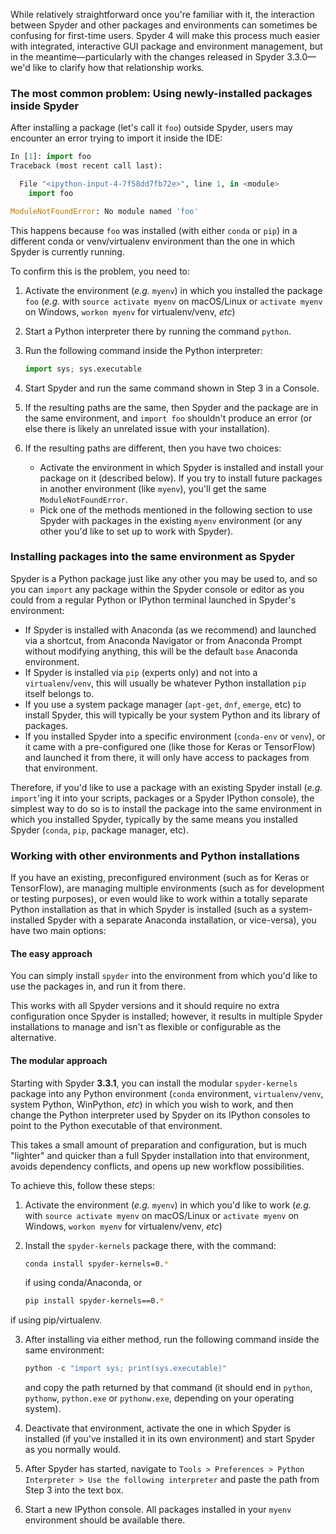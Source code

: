 While relatively straightforward once you're familiar with it, the interaction between Spyder and other packages and environments can sometimes be confusing for first-time users.
Spyder 4 will make this process much easier with integrated, interactive GUI package and environment management, but in the meantime—particularly with the changes released in Spyder 3.3.0—we'd like to clarify how that relationship works.


### The most common problem: Using newly-installed packages inside Spyder 

After installing a package (let's call it `foo`) outside Spyder, users may encounter an error trying to import it inside the IDE:

```python
In [1]: import foo
Traceback (most recent call last):

  File "<ipython-input-4-7f58dd7fb72e>", line 1, in <module>
    import foo

ModuleNotFoundError: No module named 'foo'
```

This happens because `foo` was installed (with either `conda` or `pip`) in a different conda or venv/virtualenv environment than the one in which Spyder is currently running.

To confirm this is the problem, you need to:

1. Activate the environment (*e.g.* `myenv`) in which you installed the package `foo` (*e.g.* with `source activate myenv` on macOS/Linux or `activate myenv` on Windows, `workon myenv` for virtualenv/venv, *etc*)

2. Start a Python interpreter there by running the command `python`.

3. Run the following command inside the Python interpreter:

   ```python
   import sys; sys.executable
   ```

4. Start Spyder and run the same command shown in Step 3 in a Console.

5. If the resulting paths are the same, then Spyder and the package are in the same environment, and `import foo` shouldn't produce an error (or else there is likely an unrelated issue with your installation).

6. If the resulting paths are different, then you have two choices:

   * Activate the environment in which Spyder is installed and install your package on it (described below). If you try to install future packages in another environment (like `myenv`), you'll get the same `ModuleNotFoundError`.
   * Pick one of the methods mentioned in the following section to use Spyder with packages in the existing `myenv` environment (or any other you'd like to set up to work with Spyder).


### Installing packages into the same environment as Spyder

Spyder is a Python package just like any other you may be used to, and so you can `import` any package  within the Spyder console or editor as you could from a regular Python or IPython terminal launched in Spyder's environment:

* If Spyder is installed with Anaconda (as we recommend) and launched via a shortcut, from Anaconda Navigator or from Anaconda Prompt without modifying anything, this will be the default `base` Anaconda environment.
* If Spyder is installed via `pip` (experts only) and not into a `virtualenv`/`venv`, this will usually be whatever Python installation `pip` itself belongs to.
* If you use a system package manager (`apt-get`, `dnf`, `emerge`, etc) to install Spyder, this will typically be your system Python and its library of packages.
* If you installed Spyder into a specific environment (`conda-env` or `venv`), or it came with a pre-configured one (like those for Keras or TensorFlow) and launched it from there, it will only have access to packages from that environment.

Therefore, if you'd like to use a package with an existing Spyder install (*e.g.* `import`'ing it into your scripts, packages or a Spyder IPython console), the simplest way to do so is to install the package into the same environment in which you installed Spyder, typically by the same means you installed Spyder (`conda`, `pip`, package manager, etc).


### Working with other environments and Python installations

If you have an existing, preconfigured environment (such as for Keras or TensorFlow), are managing multiple environments (such as for development or testing purposes), or even would like to work within a totally separate Python installation as that in which Spyder is installed (such as a system-installed Spyder with a separate Anaconda installation, or vice-versa), you have two main options:

#### The easy approach

You can simply install `spyder` into the environment from which you'd like to use the packages in, and run it from there.

This works with all Spyder versions and it should require no extra configuration once Spyder is installed; however, it results in multiple Spyder installations to manage and isn't as flexible or configurable as the alternative.

#### The modular approach

Starting with Spyder **3.3.1**, you can install the modular `spyder-kernels` package into any Python environment (`conda` environment, `virtualenv/venv`, system Python, WinPython, *etc*) in which you wish to work, and then change the Python interpreter used by Spyder on its IPython consoles to point to the Python executable of that environment.

This takes a small amount of preparation and configuration, but is much "lighter" and quicker than a full Spyder installation into that environment, avoids dependency conflicts, and opens up new workflow possibilities.

To achieve this, follow these steps:

1. Activate the environment (*e.g.* `myenv`) in which you'd like to work (*e.g.* with `source activate myenv` on macOS/Linux or `activate myenv` on Windows, `workon myenv` for virtualenv/venv, *etc*)

2. Install the `spyder-kernels` package there, with the command:

   ```bash
   conda install spyder-kernels=0.*
   ```

   if using conda/Anaconda, or

   ```bash
   pip install spyder-kernels==0.*
   ```

if using pip/virtualenv.

3. After installing via either method, run the following command inside the same environment:

   ```python
   python -c "import sys; print(sys.executable)"
   ```

   and copy the path returned by that command (it should end in `python`, `pythonw`, `python.exe` or `pythonw.exe`, depending on your operating system).

4. Deactivate that environment, activate the one in which Spyder is installed (if you've installed it in its own environment) and start Spyder as you normally would.

5. After Spyder has started, navigate to `Tools > Preferences > Python Interpreter > Use the following interpreter` and paste the path from Step 3 into the text box.

6. Start a new IPython console. All packages installed in your `myenv` environment should be available there.